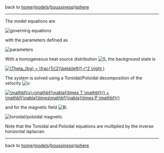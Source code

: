 back to [home](home)/[models](models)/[boussinesq](models-boussinesq)/[sphere](models-boussinesq-sphere)

---

The model equations are

![governing equations](http://mathurl.com/y7s9nb8d.png)

with the parameters defined as

![parameters](http://mathurl.com/y8dvp7mp.png)

With a homogeneous heat source distribution ![S](http://mathurl.com/ycuc5gxo.png), the background state is

<a href="https://www.codecogs.com/eqnedit.php?latex=\inline&space;\Theta_{bg}&space;=&space;\frac{1}{2}\beta\left(1-r^2&space;\right&space;)" target="_blank"><img src="https://latex.codecogs.com/svg.latex?\inline&space;\Theta_{bg}&space;=&space;\frac{1}{2}\beta\left(1-r^2&space;\right&space;)" title="\Theta_{bg} = \frac{1}{2}\beta\left(1-r^2 \right )" /></a>

The system is solved using a Toroidal/Poloidal decomposition of the velocity ![v](http://mathurl.com/y93memaj.png):

<a href="https://www.codecogs.com/eqnedit.php?latex=\inline&space;\mathbf{u}=\mathbf{\nabla}\times&space;T&space;\mathbf{r}&space;&plus;&space;\mathbf{\nabla}\times\mathbf{\nabla}\times&space;P&space;\mathbf{r}" target="_blank"><img src="https://latex.codecogs.com/svg.latex?\inline&space;\mathbf{u}=\mathbf{\nabla}\times&space;T&space;\mathbf{r}&space;&plus;&space;\mathbf{\nabla}\times\mathbf{\nabla}\times&space;P&space;\mathbf{r}" title="\mathbf{u}=\mathbf{\nabla}\times T \mathbf{r} + \mathbf{\nabla}\times\mathbf{\nabla}\times P \mathbf{r}" /></a>

and for the magnetic field ![B](http://mathurl.com/yaoe43xc.png):

![toroidal/poloidal magnetic](http://mathurl.com/ya925ysc.png)


Note that the Toroidal and Poloidal equations are multiplied by the inverse horizontal laplacian.

---

back to [home](home)/[models](models)/[boussinesq](models-boussinesq)/[sphere](models-boussinesq-sphere)
